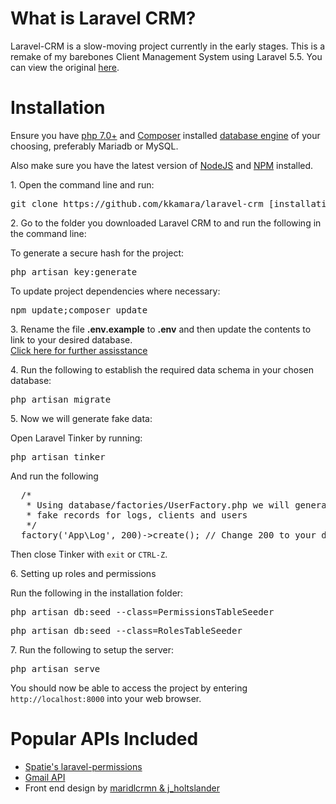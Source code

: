 # What is Laravel CRM?
<p>Laravel-CRM is a slow-moving project currently in the early stages. This is a remake of my barebones Client Management System using Laravel 5.5. You can view the original <a target="_" href="https://github.com/kkamara/crm">here</a>.</p>

# Installation
<p>Ensure you have <a target="_" href="http://php.net/downloads.php">php 7.0+</a> and <a target='_' href='https://getcomposer.org/'>Composer</a> installed <a target="_" href="https://laravel.com/docs/5.5/database#configuration">database engine</a> of your choosing, preferably Mariadb or MySQL.</p>
<p>Also make sure you have the latest version of <a target="_" href="https://nodejs.org/en/">NodeJS</a> and <a target="_" href="https://www.npmjs.com/">NPM</a> installed.</p>
<p>1. Open the command line and run:</p>
<p><pre>git clone https://github.com/kkamara/laravel-crm [installation-path]</pre></p>
<p>2. Go to the folder you downloaded Laravel CRM to and run the following in the command line:</p>
<p>To generate a secure hash for the project:</p>
<p><pre>php artisan key:generate</pre></p>
<p>To update project dependencies where necessary:</p>
<p><pre>npm update;composer update</pre></p>
<p>
  <span>3. Rename the file <b>.env.example</b> to <b>.env</b> and then update the contents to link to your desired database.</span>
  <br>
  <span><a target='_' href='https://laravel.com/docs/5.5/configuration#environment-configuration'>Click here for further assisstance</a></span>
 </p>
<p>4. Run the following to establish the required data schema in your chosen database:</p>
<p><pre>php artisan migrate</pre></p>
<p>5. Now we will generate fake data:</p>
<p>Open Laravel Tinker by running:</p>
<p><pre>php artisan tinker</pre></p>
<p>And run the following</p>
<p><pre>
  /*
   * Using database/factories/UserFactory.php we will generate
   * fake records for logs, clients and users
   */
  factory('App\Log', 200)->create(); // Change 200 to your desired number
</pre></p>
<p>Then close Tinker with <code>exit</code> or <code>CTRL-Z</code>.</p>
<p>6. Setting up roles and permissions</p>
<p>Run the following in the installation folder:</p>
<p><pre>php artisan db:seed --class=PermissionsTableSeeder</pre></p>
<p><pre>php artisan db:seed --class=RolesTableSeeder</pre></p>
<p>7. Run the following to setup the server:</p>
<p><pre>php artisan serve</pre></p>
<p>You should now be able to access the project by entering <code>http://localhost:8000</code> into your web browser.</p>

# Popular APIs Included
<ul>
<li><a target="_" href="https://github.com/spatie/laravel-permission">Spatie's laravel-permissions</a></li>
  <li><a target="_" href="https://developers.google.com/gmail/api/guides/">Gmail API</a></li>
<li>Front end design by <a href="https://prepen.io/j_holtslander/pen/XmpMEp">maridlcrmn & j_holtslander</a></li>
</ul>
